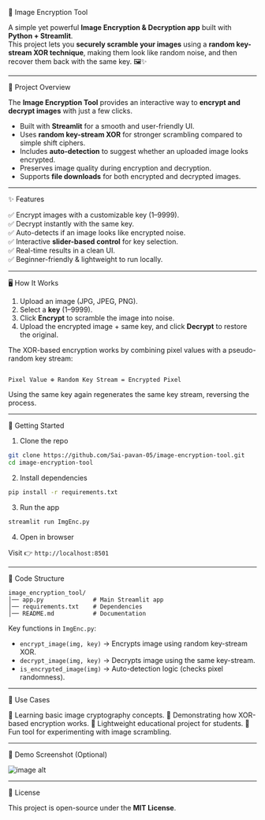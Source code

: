 🔐 Image Encryption Tool

A simple yet powerful **Image Encryption & Decryption app** built with **Python + Streamlit**.  
This project lets you **securely scramble your images** using a **random key-stream XOR technique**, making them look like random noise, and then recover them back with the same key. 🖼️✨

---

📖 Project Overview

The **Image Encryption Tool** provides an interactive way to **encrypt and decrypt images** with just a few clicks.

* Built with **Streamlit** for a smooth and user-friendly UI.  
* Uses **random key-stream XOR** for stronger scrambling compared to simple shift ciphers.  
* Includes **auto-detection** to suggest whether an uploaded image looks encrypted.  
* Preserves image quality during encryption and decryption.  
* Supports **file downloads** for both encrypted and decrypted images.  

---

✨ Features

✅ Encrypt images with a customizable key (1–9999).  
✅ Decrypt instantly with the same key.  
✅ Auto-detects if an image looks like encrypted noise.  
✅ Interactive **slider-based control** for key selection.  
✅ Real-time results in a clean UI.  
✅ Beginner-friendly & lightweight to run locally.  

---

🖥️ How It Works

1. Upload an image (JPG, JPEG, PNG).  
2. Select a **key** (1–9999).  
3. Click **Encrypt** to scramble the image into noise.  
4. Upload the encrypted image + same key, and click **Decrypt** to restore the original.  

The XOR-based encryption works by combining pixel values with a pseudo-random key stream:  

```

Pixel Value ⊕ Random Key Stream = Encrypted Pixel

````

Using the same key again regenerates the same key stream, reversing the process.

---

🚀 Getting Started

1. Clone the repo

```bash
git clone https://github.com/Sai-pavan-05/image-encryption-tool.git
cd image-encryption-tool
````

2. Install dependencies

```bash
pip install -r requirements.txt
```

3. Run the app

```bash
streamlit run ImgEnc.py
```

4. Open in browser

Visit 👉 `http://localhost:8501`

---

📂 Code Structure

```
image_encryption_tool/
│── app.py              # Main Streamlit app
│── requirements.txt    # Dependencies
│── README.md           # Documentation
```

Key functions in `ImgEnc.py`:

* `encrypt_image(img, key)` → Encrypts image using random key-stream XOR.
* `decrypt_image(img, key)` → Decrypts image using the same key-stream.
* `is_encrypted_image(img)` → Auto-detection logic (checks pixel randomness).

---

🎯 Use Cases

🔹 Learning basic image cryptography concepts.
🔹 Demonstrating how XOR-based encryption works.
🔹 Lightweight educational project for students.
🔹 Fun tool for experimenting with image scrambling.

---

📸 Demo Screenshot (Optional)

![image alt]()

---

📜 License

This project is open-source under the **MIT License**.
